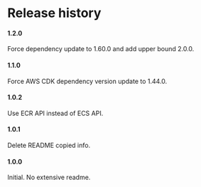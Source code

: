 # Release history

#### 1.2.0
Force dependency update to 1.60.0 and add upper bound 2.0.0.

#### 1.1.0
Force AWS CDK dependency version update to 1.44.0.

#### 1.0.2
Use ECR API instead of ECS API.

#### 1.0.1
Delete README copied info.

#### 1.0.0
Initial. No extensive readme.

